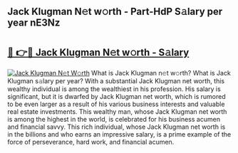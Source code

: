 ## Jack Klugman N𝚎t w𝚘rth - Part-HdP S𝚊lary per year nE3Nz

# <h2><a href="http://gc4gmf.nevu.top/?p=Jack+Klugman">🔗 👉🔴 Jack Klugman N𝚎t w𝚘rth - S𝚊lary</a></h2>

[![Jack Klugman N𝚎t W𝚘rth](https://i.imgur.com/Oavwk0R.jpeg)](http://gc4gmf.nevu.top/?p=Jack+Klugman)
What is Jack Klugman n𝚎t w𝚘rth? What is Jack Klugman s𝚊lary per year?
With a substantial Jack Klugman net worth, this wealthy individual is among the wealthiest in his profession. His salary is significant, but it is dwarfed by Jack Klugman net worth, which is rumored to be even larger as a result of his various business interests and valuable real estate investments. This wealthy man, whose Jack Klugman net worth is among the highest in the world, is celebrated for his business acumen and financial savvy. This rich individual, whose Jack Klugman net worth is in the billions and who earns an impressive salary, is a prime example of the force of perseverance, hard work, and financial acumen.
